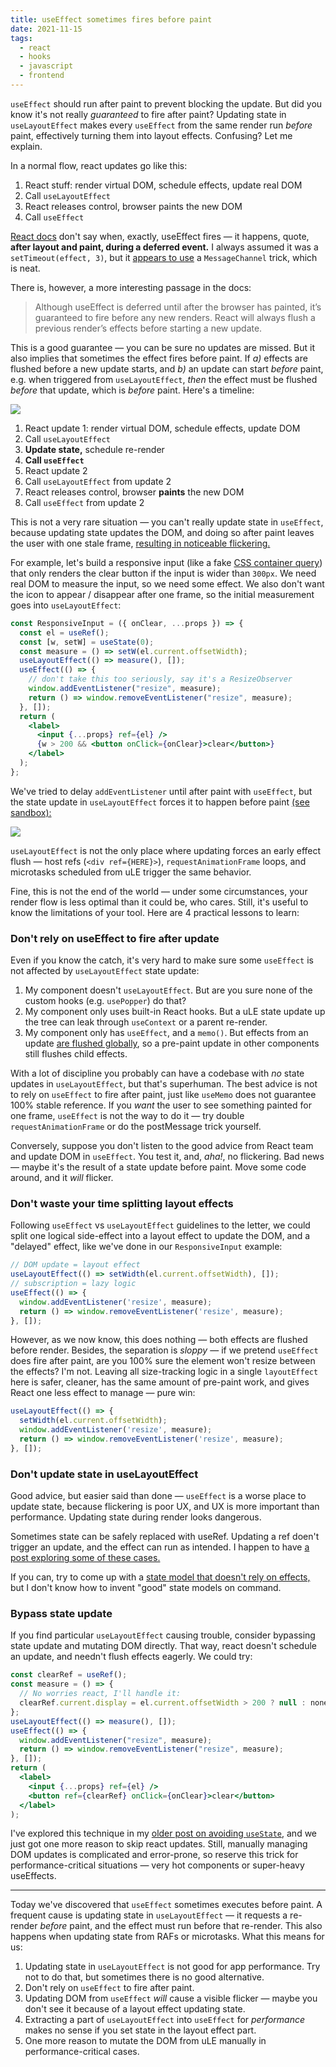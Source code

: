 ```yaml
---
title: useEffect sometimes fires before paint
date: 2021-11-15
tags:
  - react
  - hooks
  - javascript
  - frontend
---
```



`useEffect` should run after paint to prevent blocking the update. But did you know it's not really _guaranteed_ to fire after paint? Updating state in `useLayoutEffect` makes every `useEffect` from the same render run _before_ paint, effectively turning them into layout effects. Confusing? Let me explain.

In a normal flow, react updates go like this:

1. React stuff: render virtual DOM, schedule effects, update real DOM
2. Call `useLayoutEffect`
3. React releases control, browser paints the new DOM
4. Call `useEffect`

[React docs](https://reactjs.org/docs/hooks-reference.html#useeffect) don't say when, exactly, useEffect fires — it happens, quote, __after layout and paint, during a deferred event.__ I always assumed it was a `setTimeout(effect, 3)`, but it [appears to use](https://stackoverflow.com/a/56727837) a `MessageChannel` trick, which is neat.

There is, however, a more interesting passage in the docs:

> Although useEffect is deferred until after the browser has painted, it’s guaranteed to fire before any new renders. React will always flush a previous render’s effects before starting a new update.

This is a good guarantee — you can be sure no updates are missed. But it also implies that sometimes the effect fires before paint. If _a)_ effects are flushed before a new update starts, and _b)_ an update can start _before_ paint, e.g. when triggered from `useLayoutEffect`, _then_ the effect must be flushed _before_ that update, which is _before_ paint. Here's a timeline:

![](/images/forced-le-flush-chart.png?invert)

1. React update 1: render virtual DOM, schedule effects, update DOM
2. Call `useLayoutEffect`
3. __Update state,__ schedule re-render
4. __Call `useEffect`__
5. React update 2
6. Call `useLayoutEffect` from update 2
7. React releases control, browser __paints__ the new DOM
8. Call `useEffect` from update 2

This is not a very rare situation — you can't really update state in `useEffect`, because updating state updates the DOM, and doing so after paint leaves the user with one stale frame, [resulting in noticeable flickering.](https://blog.logrocket.com/useeffect-vs-uselayouteffect/)

For example, let's build a responsive input (like a fake [CSS container query](https://developer.mozilla.org/en-US/docs/Web/CSS/CSS_Container_Queries)) that only renders the clear button if the input is wider than `300px`. We need real DOM to measure the input, so we need some effect. We also don't want the icon to appear / disappear after one frame, so the initial measurement goes into `useLayoutEffect`:

```jsx
const ResponsiveInput = ({ onClear, ...props }) => {
  const el = useRef();
  const [w, setW] = useState(0);
  const measure = () => setW(el.current.offsetWidth);
  useLayoutEffect(() => measure(), []);
  useEffect(() => {
    // don't take this too seriously, say it's a ResizeObserver
    window.addEventListener("resize", measure);
    return () => window.removeEventListener("resize", measure);
  }, []);
  return (
    <label>
      <input {...props} ref={el} />
      {w > 200 && <button onClick={onClear}>clear</button>}
    </label>
  );
};
```

We've tried to delay `addEventListener` until after paint with `useEffect`, but the state update in `useLayoutEffect` forces it to happen before paint [(see sandbox):](https://codesandbox.io/s/infallible-wildflower-127lv?file=/src/App.js:294-408)

![](/images/le-flush-paint.png?invert)

`useLayoutEffect` is not the only place where updating forces an early effect flush — host refs (`<div ref={HERE}>`), `requestAnimationFrame` loops, and microtasks scheduled from uLE trigger the same behavior.

Fine, this is not the end of the world — under some circumstances, your render flow is less optimal than it could be, who cares. Still, it's useful to know the limitations of your tool. Here are 4 practical lessons to learn:

### Don't rely on useEffect to fire after update

Even if you know the catch, it's very hard to make sure some `useEffect` is not affected by `useLayoutEffect` state update:

1. My component doesn't `useLayoutEffect`. But are you sure none of the custom hooks (e.g. `usePopper`) do that?
1. My component only uses built-in React hooks. But a uLE state update up the tree can leak through `useContext` or a parent re-render.
3. My component only has `useEffect`, and a `memo()`. But effects from an update [are flushed globally](https://github.com/facebook/react/blob/4ff5f5719b348d9d8db14aaa49a48532defb4ab7/packages/react-reconciler/src/ReactFiberWorkLoop.new.js#L769), so a pre-paint update in other components still flushes child effects.

With a lot of discipline you probably can have a codebase with _no_ state updates in `useLayoutEffect`, but that's superhuman. The best advice is not to rely on `useEffect` to fire after paint, just like `useMemo` does not guarantee 100% stable reference. If you _want_ the user to see something painted for one frame, `useEffect` is not the way to do it — try double `requestAnimationFrame` or do the postMessage trick yourself.

Conversely, suppose you don't listen to the good advice from React team and update DOM in `useEffect`. You test it, and, _aha!_, no flickering. Bad news — maybe it's the result of a state update before paint. Move some code around, and it _will_ flicker.

### Don't waste your time splitting layout effects

Following `useEffect` vs `useLayoutEffect` guidelines to the letter, we could split one logical side-effect into a layout effect to update the DOM, and a "delayed" effect, like we've done in our `ResponsiveInput` example:

```jsx
// DOM update = layout effect
useLayoutEffect(() => setWidth(el.current.offsetWidth), []);
// subscription = lazy logic
useEffect(() => {
  window.addEventListener('resize', measure);
  return () => window.removeEventListener('resize', measure);
}, []);
```

However, as we now know, this does nothing — both effects are flushed before render. Besides, the separation is _sloppy_ — if we pretend `useEffect` does fire after paint, are you 100% sure the element won't resize between the effects? I'm not. Leaving all size-tracking logic in a single `layoutEffect` here is safer, cleaner, has the same amount of pre-paint work, and gives React one less effect to manage — pure win:

```js
useLayoutEffect(() => {
  setWidth(el.current.offsetWidth);
  window.addEventListener('resize', measure);
  return () => window.removeEventListener('resize', measure);
}, []);
```

### Don't update state in useLayoutEffect

Good advice, but easier said than done — `useEffect` is a worse place to update state, because flickering is poor UX, and UX is more important than performance. Updating state during render looks dangerous. 

Sometimes state can be safely replaced with useRef. Updating a ref doen't trigger an update, and the effect can run as intended. I happen to have [a post exploring some of these cases.](https://blog.thoughtspile.tech/2021/10/18/non-react-state/)

If you can, try to come up with a [state model that doesn't rely on effects,](https://blog.thoughtspile.tech/2021/09/21/useeffect-derived-state/) but I don't know how to invent "good" state models on command.

### Bypass state update

If you find particular `useLayoutEffect` causing trouble, consider bypassing state update and mutating DOM directly. That way, react doesn't schedule an update, and needn't flush effects eagerly. We could try:

```jsx
const clearRef = useRef();
const measure = () => {
  // No worries react, I'll handle it:
  clearRef.current.display = el.current.offsetWidth > 200 ? null : none;
};
useLayoutEffect(() => measure(), []);
useEffect(() => {
  window.addEventListener("resize", measure);
  return () => window.removeEventListener("resize", measure);
}, []);
return (
  <label>
    <input {...props} ref={el} />
    <button ref={clearRef} onClick={onClear}>clear</button>
  </label>
);
```

I've explored this technique in my [older post on avoiding `useState`](https://blog.thoughtspile.tech/2021/10/18/non-react-state/), and we just got one more reason to skip react updates. Still, manually managing DOM updates is complicated and error-prone, so reserve this trick for performance-critical situations — very hot components or super-heavy useEffects.

---

Today we've discovered that `useEffect` sometimes executes before paint. A frequent cause is updating state in `useLayoutEffect` — it requests a re-render _before_ paint, and the effect must run before that re-render. This also happens when updating state from RAFs or microtasks. What this means for us:

1. Updating state in `useLayoutEffect` is not good for app performance. Try not to do that, but sometimes there is no good alternative.
1. Don't rely on `useEffect` to fire after paint.
1. Updating DOM from `useEffect` _will_ cause a visible flicker — maybe you don't see it because of a layout effect updating state.
1. Extracting a part of `useLayoutEffect` into `useEffect` for _performance_ makes no sense if you set state in the layout effect part.
1. One more reason to mutate the DOM from uLE manually in performance-critical cases.

